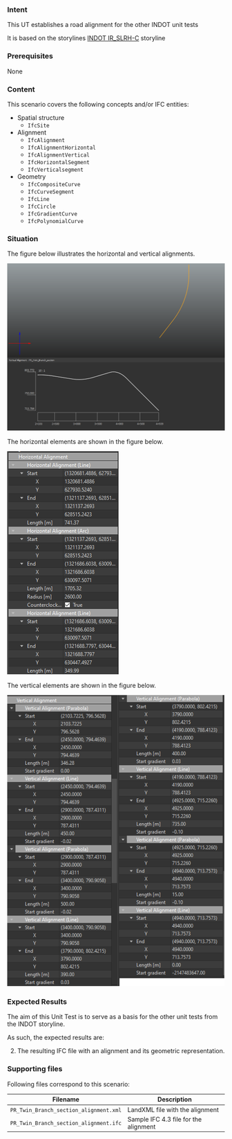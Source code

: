 ### Intent

This UT establishes a road alignment for the other INDOT unit tests

It is based on the storylines [INDOT IR_SLRH-C](https://app.box.com/file/731742565663?s=x8prri9nbc1n0x2bjaezeqxvkr9o03sw) storyline

### Prerequisites

None

### Content

This scenario covers the following concepts and/or IFC entities:

- Spatial structure
    - `IfcSite`
- Alignment
    - `IfcAlignment`
    - `IfcAlignmentHorizontal`
    - `IfcAlignmentVertical`
    - `IfcHorizontalSegment`
    - `IfcVerticalsegment`
- Geometry
    - `IfcCompositeCurve`
    - `IfcCurveSegment`
    - `IfcLine`
    - `IfcCircle`
    - `IfcGradientCurve`
    - `IfcPolynomialCurve`

### Situation

The figure below illustrates the horizontal and vertical alignments.

![](../Alignment-INDOT/Illustration.PNG)

The horizontal elements are shown in the figure below.

![](./Horizontal.png)

The vertical elements are shown in the figure below.

![](./Vertical.png)

### Expected Results

The aim of this Unit Test is to serve as a basis for the other unit tests from the INDOT storyline.

As such, the expected results are:

2. The resulting IFC file with an alignment and its geometric representation.

### Supporting files

Following files correspond to this scenario:

| Filename                               | Description                           |
| -------------------------------------- | ------------------------------------- |
| `PR_Twin_Branch_section_alignment.xml` | LandXML file with the alignment       |
| `PR_Twin_Branch_section_alignment.ifc` | Sample IFC 4.3 file for the alignment |
